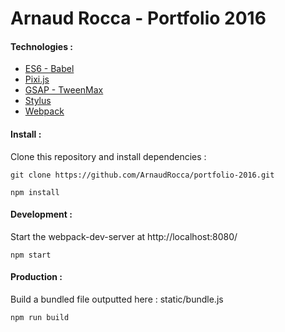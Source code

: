 # Arnaud Rocca - Portfolio 2016

#### Technologies :

* [ES6 - Babel](https://github.com/babel/babel)
* [Pixi.js](https://github.com/mrdoob/three.js)
* [GSAP - TweenMax](http://greensock.com/tweenmax)
* [Stylus](https://github.com/stylus/stylus)
* [Webpack](https://github.com/webpack/webpack)

#### Install :

Clone this repository and install dependencies :
```shell
git clone https://github.com/ArnaudRocca/portfolio-2016.git
```
```shell
npm install
```

#### Development :

Start the webpack-dev-server at http://localhost:8080/
```shell
npm start
```

#### Production :

Build a bundled file outputted here : static/bundle.js
```shell
npm run build
```
